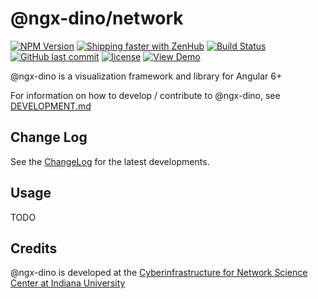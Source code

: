 # @ngx-dino/network

[![NPM Version](https://img.shields.io/npm/v/@ngx-dino/network.svg)](https://www.npmjs.com/package/@ngx-dino/network)
[![Shipping faster with ZenHub](https://raw.githubusercontent.com/ZenHubIO/support/master/zenhub-badge.png)](https://app.zenhub.com/workspace/o/cns-iu/ngx-dino)
[![Build Status](https://travis-ci.com/cns-iu/ngx-dino.svg?branch=master)](https://travis-ci.com/cns-iu/ngx-dino)
[![GitHub last commit](https://img.shields.io/github/last-commit/cns-iu/ngx-dino.svg)](https://github.com/cns-iu/ngx-dino/commits/master)
[![license](https://img.shields.io/github/license/mashape/apistatus.svg)](LICENSE)
[![View Demo](https://img.shields.io/badge/demo-online-brightgreen.svg)](https://cns-iu.github.io/ngx-dino)

@ngx-dino is a visualization framework and library for Angular 6+

For information on how to develop / contribute to @ngx-dino, see [DEVELOPMENT.md](https://github.com/cns-iu/ngx-dino/blob/master/DEVELOPMENT.md)

## Change Log

See the [ChangeLog](https://github.com/cns-iu/ngx-dino/blob/master/CHANGELOG.md) for the latest developments.

## Usage

TODO

## Credits

@ngx-dino is developed at the [Cyberinfrastructure for Network Science Center at Indiana University](http://cns.iu.edu/)
